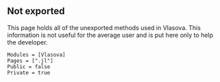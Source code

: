 ## Not exported

This page holds all of the unexported methods used in Vlasova. This information is not useful for the average user and is put here only to help the developer.

```@autodocs
Modules = [Vlasova]
Pages = [".jl"]
Public = false
Private = true
```
